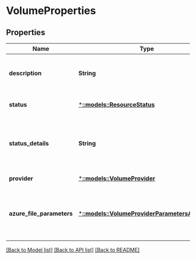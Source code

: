 # VolumeProperties

## Properties
Name | Type | Description | Notes
------------ | ------------- | ------------- | -------------
**description** | **String** | User readable description of the volume. | [optional] [default to null]
**status** | [***::models::ResourceStatus**](ResourceStatus.md) | Status of the volume. | [optional] [default to null]
**status_details** | **String** | Gives additional information about the current status of the volume. | [optional] [default to null]
**provider** | [***::models::VolumeProvider**](VolumeProvider.md) | Provider of the volume. | [default to null]
**azure_file_parameters** | [***::models::VolumeProviderParametersAzureFile**](VolumeProviderParametersAzureFile.md) | This type describes a volume provided by an Azure Files file share. | [optional] [default to null]

[[Back to Model list]](../README.md#documentation-for-models) [[Back to API list]](../README.md#documentation-for-api-endpoints) [[Back to README]](../README.md)


